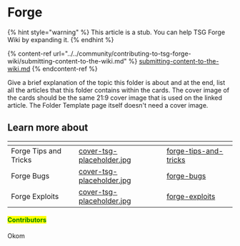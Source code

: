 # Forge

{% hint style="warning" %}
This article is a stub. You can help TSG Forge Wiki by expanding it.
{% endhint %}

{% content-ref url="../../community/contributing-to-tsg-forge-wiki/submitting-content-to-the-wiki.md" %}
[submitting-content-to-the-wiki.md](../../community/contributing-to-tsg-forge-wiki/submitting-content-to-the-wiki.md)
{% endcontent-ref %}



Give a brief explanation of the topic this folder is about and at the end, list all the articles that this folder contains within the cards. The cover image of the cards should be the same 21:9 cover image that is used on the linked article. The Folder Template page itself doesn't need a cover image.



## Learn more about

<table data-view="cards"><thead><tr><th></th><th data-hidden data-card-cover data-type="files"></th><th data-hidden data-card-target data-type="content-ref"></th></tr></thead><tbody><tr><td>Forge Tips and Tricks</td><td><a href="../../.gitbook/assets/cover-tsg-placeholder.jpg">cover-tsg-placeholder.jpg</a></td><td><a href="forge-tips-and-tricks/">forge-tips-and-tricks</a></td></tr><tr><td>Forge Bugs</td><td><a href="../../.gitbook/assets/cover-tsg-placeholder.jpg">cover-tsg-placeholder.jpg</a></td><td><a href="forge-bugs/">forge-bugs</a></td></tr><tr><td>Forge Exploits</td><td><a href="../../.gitbook/assets/cover-tsg-placeholder.jpg">cover-tsg-placeholder.jpg</a></td><td><a href="forge-exploits/">forge-exploits</a></td></tr></tbody></table>



#### <mark style="color:green;">Contributors</mark>

Okom
